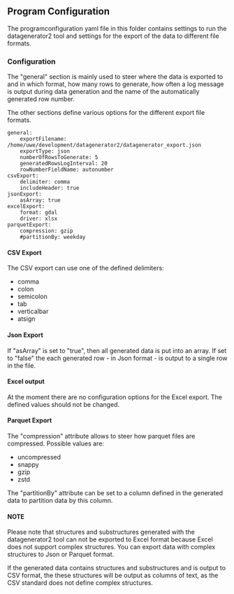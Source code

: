 ## Program Configuration
The programconfiguration yaml file in this folder contains settings to run the datagenerator2 tool
and settings for the export of the data to different file formats.

### Configuration
The "general" section is mainly used to steer where the data is exported to and in which format,
how many rows to generate, how often a log message is output during data generation and the name of
the automatically generated row number.

The other sections define various options for the different export file formats.

    general:
        exportFilename: /home/uwe/development/datagenerator2/datagenerator_export.json
        exportType: json
        numberOfRowsToGenerate: 5
        generatedRowsLogInterval: 20
        rowNumberFieldName: autonumber
    csvExport:
        delimiter: comma
        includeHeader: true
    jsonExport:
        asArray: true
    excelExport:
        format: gdal
        driver: xlsx
    parquetExport:
        compression: gzip
        #partitionBy: weekday

#### CSV Export
The CSV export can use one of the defined delimiters:
- comma
- colon
- semicolon
- tab
- verticalbar
- atsign

#### Json Export
If "asArray" is set to "true", then all generated data is put into an array. If set to "false"
the each generated row - in Json format - is output to a single row in the file.

#### Excel output
At the moment there are no configuration options for the Excel export. The defined values should not be changed.

#### Parquet Export
The "compression" attribute allows to steer how parquet files are compressed. Possible values are:
- uncompressed
- snappy
- gzip
- zstd

The "partitionBy" attribute can be set to a column defined in the generated data to partition data by this column.


#### NOTE
Please note that structures and substructures generated with the datagenerator2 tool can not be exported
to Excel format because Excel does not support complex structures. You can export data with complex structures
to Json or Parquet format.

If the generated data contains structures and substructures and is output to CSV format, the these structures will be output as columns of text,
as the CSV standard does not define complex structures.